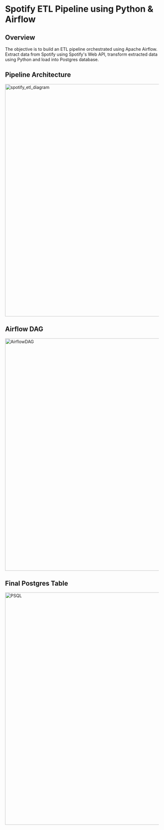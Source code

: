 # Spotify ETL Pipeline using Python & Airflow
## Overview
The objective is to build an ETL pipeline orchestrated using Apache Airflow. Extract data from Spotify using Spotify's Web API, transform extracted data using Python and load into Postgres database.
## Pipeline Architecture
<img width="761" alt="spotify_etl_diagram" src="https://github.com/devallasaitej/Spotify_ETL_Airflow/assets/64268620/c6163f70-4a81-4bd6-91bb-517db7febc40">

## Airflow DAG
<img width="761" alt="AirflowDAG" src="https://github.com/devallasaitej/Spotify_ETL_Airflow/assets/64268620/5d3c3da1-d02a-4d99-ad5c-f2e304ff12c7">

## Final Postgres Table
<img width="761" alt="PSQL" src="https://github.com/devallasaitej/Spotify_ETL_Airflow/assets/64268620/6876d77b-1343-4c86-9688-58c457fc412e">
